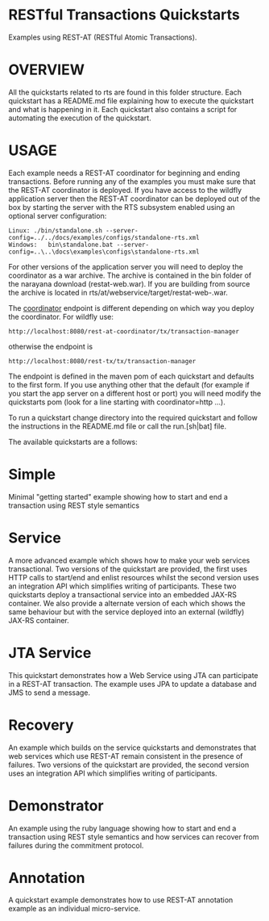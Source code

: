 RESTful Transactions Quickstarts
================================

Examples using REST-AT (RESTful Atomic Transactions).

OVERVIEW
========

All the quickstarts related to rts are found in this folder structure. Each quickstart has
a README.md file explaining how to execute the quickstart and what is happening in it. Each quickstart
also contains a script for automating the execution of the quickstart.

<a id="usage"></a>
USAGE
=====

Each example needs a REST-AT coordinator for beginning and ending transactions. Before running any of the
examples you must make sure that the REST-AT coordinator is deployed. If you have access to the
wildfly application server then the REST-AT coordinator can be deployed out of the box by starting
the server with the RTS subsystem enabled using an optional server configuration:

    Linux: ./bin/standalone.sh --server-config=../../docs/examples/configs/standalone-rts.xml
    Windows:   bin\standalone.bat --server-config=..\..\docs\examples\configs\standalone-rts.xml

For other versions of the application server you will need to deploy the coordinator as a war archive.
The archive is contained in the bin folder of the narayana download (restat-web.war). If you are building
from source the archive is located in rts/at/webservice/target/restat-web-<version>.war.

The [coordinator](coordinator) endpoint is different depending on which way you deploy the coordinator. For wildfly use:

    http://localhost:8080/rest-at-coordinator/tx/transaction-manager

otherwise the endpoint is

    http://localhost:8080/rest-tx/tx/transaction-manager

The endpoint is defined in the maven pom of each quickstart and defaults to the first form. If you use
anything other that the default (for example if you start the app server on a different host or port)
you will need modify the quickstarts pom (look for a line starting with <argument>coordinator=http ...).

To run a quickstart change directory into the required quickstart and follow the instructions in
the README.md file or call the run.[sh|bat] file.

The available quickstarts are a follows:


Simple
======

Minimal "getting started" example showing how to start and end a transaction using REST style semantics

Service
=======

A more advanced example which shows how to make your web services transactional. Two versions of the
quickstart are provided, the first uses HTTP calls to start/end and enlist resources whilst the second version
uses an integration API which simplifies writing of participants. These two quickstarts deploy a transactional
service into an embedded JAX-RS container. We also provide a alternate version of each which shows the same
behaviour but with the service deployed into an external (wildfly) JAX-RS container.


JTA Service
===========
This quickstart demonstrates how a Web Service using JTA can participate in a REST-AT transaction. The example uses JPA
to update a database and JMS to send a message.

Recovery
========

An example which builds on the service quickstarts and demonstrates that web services which use REST-AT
remain consistent in the presence of failures. Two versions of the quickstart are provided, the second
version uses an integration API which simplifies writing of participants.

Demonstrator
============

An example using the ruby language showing how to start and end a transaction using REST style semantics
and how services can recover from failures during the commitment protocol.

Annotation
============
A quickstart example demonstrates how to use REST-AT annotation example as an individual micro-service.
